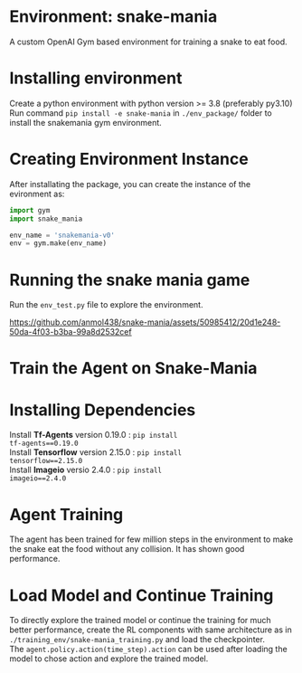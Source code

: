 
# Environment: snake-mania
A custom OpenAI Gym based environment for training a snake to eat food.

# Installing environment
Create a python environment with python version >= 3.8  (preferably py3.10)
Run command <code>pip install -e snake-mania</code> in <code>./env_package/</code> folder to install the snakemania gym environment.

# Creating Environment Instance
After installating the package, you can create the instance of the evironment as:
```python
import gym
import snake_mania

env_name = 'snakemania-v0'
env = gym.make(env_name)
```

# Running the snake mania game

Run the <code>env_test.py</code> file to explore the environment.  

https://github.com/anmol438/snake-mania/assets/50985412/20d1e248-50da-4f03-b3ba-99a8d2532cef


# Train the Agent on Snake-Mania

# Installing Dependencies
Install **Tf-Agents** version 0.19.0 : <code>pip install tf-agents==0.19.0</code>  
Install **Tensorflow** version 2.15.0 : <code>pip install tensorflow==2.15.0</code>  
Install **Imageio** versio 2.4.0 : <code>pip install imageio==2.4.0</code>  

# Agent Training
The agent has been trained for few million steps in the environment to make the snake eat the food without any collision. It has shown good performance.

# Load Model and Continue Training
To directly explore the trained model or continue the training for much better performance, create the RL components with same architecture as in <code>./training_env/snake-mania_training.py</code> and load the checkpointer.  
The <code>agent.policy.action(time_step).action</code> can be used after loading the model to chose action and explore the trained model.
